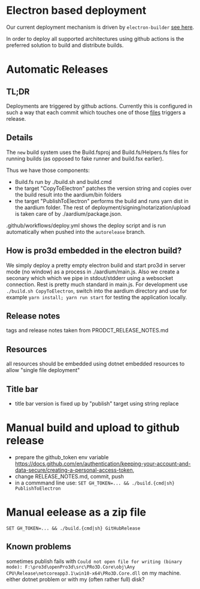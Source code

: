 # Electron based deployment

Our current deployment mechanism is driven by `electron-builder` [see here](https://github.com/pro3d-space/PRo3D/blob/99900d5aa88242e2d340d1c4636994f09e406c79/aardium/package.json#L21).

In order to deploy all supported architectures using github actions is the preferred solution to build and distribute builds.

# Automatic Releases

## TL;DR

Deployments are triggered by github actions. Currently this is configured in such a way that each commit which touches one of those [files](https://github.com/pro3d-space/PRo3D/blob/bee4f8716e9fcfd94b78112f2d2777867b7685c3/.github/workflows/deploy.yml#L4) triggers a release.

## Details

The `new` build system uses the Build.fsproj and Build.fs/Helpers.fs files for running builds (as opposed to fake runner and build.fsx earlier).

Thus we have those components:
 - Build.fs run by ./build.sh and build.cmd
 - the target "CopyToElectron" patches the version string and copies over the build result into the aardium/bin folders
 - the target "PublishToElectron" performs the build and runs yarn dist in the aardium folder. The rest of deployment/signing/notarization/upload is taken care of by ./aardium/package.json.

.github/workflows/deploy.yml shows the deploy script and is run automatically when pushed into the `autorelease` branch.

## How is pro3d embedded in the electron build?

We simply deploy a pretty empty electron build and start pro3d in server mode (no window) as a process in ./aardium/main.js.
Also we create a seconary which which we pipe in stdout/stdderr using a websocket connection.
Rest is pretty much standard in main.js.
For development use `./build.sh CopyToElectron`, switch into the aardium directory and use for example `yarn install; yarn run start` for testing the application locally.

## Release notes

tags and release notes taken from PRODCT_RELEASE_NOTES.md

## Resources

all resources should be embedded using dotnet embedded resources to allow "single file deployment"

## Title bar

- title bar version is fixed up by "publish" target using string replace

# Manual build and upload to github release

- prepare the github_token env variable https://docs.github.com/en/authentication/keeping-your-account-and-data-secure/creating-a-personal-access-token, 
- change RELEASE_NOTES.md, commit, push
- in a commmand line use: ```SET GH_TOKEN=... && ./build.{cmd|sh} PublishToElectron```

# Manual eelease as a zip file

```SET GH_TOKEN=... && ./build.{cmd|sh} GitHubRelease```

## Known problems

sometimes publish fails with ```Could not open file for writing (binary mode): F:\pro3d\openPro3d\src\PRo3D.Core\obj\Any CPU\Release\netcoreapp3.1\win10-x64\PRo3D.Core.dll``` on my machine. either dotnet problem or with my (often rather full) disk?

